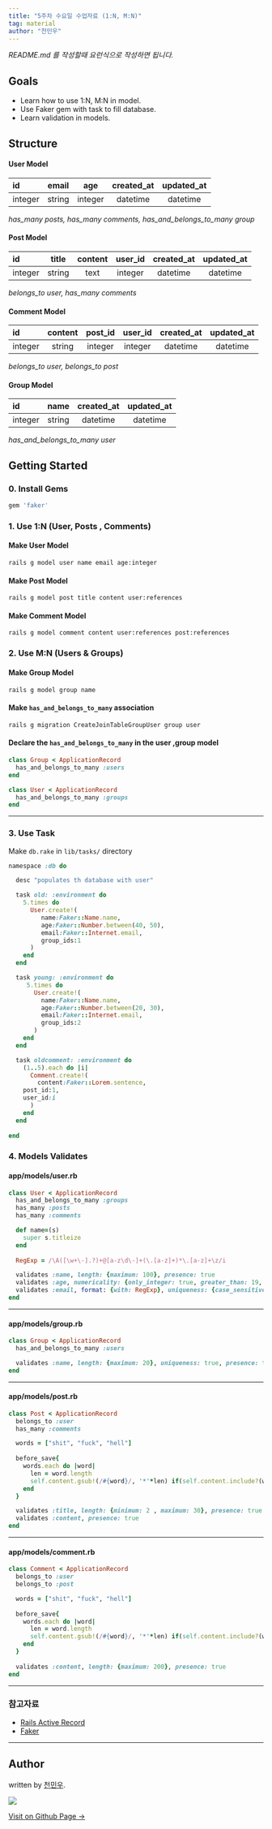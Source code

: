 ```yaml
---
title: "5주차 수요일 수업자료 (1:N, M:N)"
tag: material
author: "천민우"
---
```


*README.md 를 작성할때 요런식으로 작성하면 됩니다.*

## Goals

- Learn how to use 1:N, M:N in model.
- Use Faker gem with task to fill database.
- Learn validation in models.

## Structure

#### User Model

|id|email|age|created_at|updated_at|
| :--- | :---: | :---: | :---: | :---: |
|integer|string|integer|datetime|datetime|

*has_many posts, has_many comments, has_and_belongs_to_many group*

#### Post Model

|id|title|content|user_id|created_at|updated_at|
| :--- | :---: | :---: | :---: | :---: | :---: |
|integer|string|text|integer|datetime|datetime|

*belongs_to user, has_many comments*

#### Comment Model

|id|content|post_id|user_id|created_at|updated_at|
| :--- | :---: | :---: | :---: | :---: | :---: |
|integer|string|integer|integer|datetime|datetime|

*belongs_to user, belongs_to post*

#### Group Model

|id|name|created_at|updated_at|
| :--- | :---: | :---: | :---: |
|integer|string|datetime|datetime|

*has_and_belongs_to_many user*


## Getting Started

### 0. Install Gems

```rb
gem 'faker'
```

### 1. Use 1:N (User, Posts , Comments)

#### Make User Model

`rails g model user name email age:integer`

#### Make Post Model

`rails g model post title content user:references`

#### Make Comment Model

`rails g model comment content user:references post:references`


### 2. Use M:N (Users & Groups)

#### Make Group Model

`rails g model group name`

#### Make `has_and_belongs_to_many` association

`rails g migration CreateJoinTableGroupUser group user`

#### Declare the `has_and_belongs_to_many` in the user ,group model

```rb
class Group < ApplicationRecord
  has_and_belongs_to_many :users
end
```


```rb
class User < ApplicationRecord
  has_and_belongs_to_many :groups
end
```

----

### 3. Use Task

Make `db.rake` in `lib/tasks/` directory

```rb
namespace :db do

  desc "populates th database with user"

  task old: :environment do
    5.times do
      User.create!(
         name:Faker::Name.name,
         age:Faker::Number.between(40, 50),
         email:Faker::Internet.email,
         group_ids:1
      )
    end
  end

  task young: :environment do
     5.times do
       User.create!(
         name:Faker::Name.name,
         age:Faker::Number.between(20, 30),
         email:Faker::Internet.email,
         group_ids:2
       )
    end
  end

  task oldcomment: :environment do
    (1..5).each do |i|
      Comment.create!(
        content:Faker::Lorem.sentence,
	post_id:1,
	user_id:i
      )
    end
  end
  
end
```


### 4. Models Validates

#### app/models/user.rb

```ruby
class User < ApplicationRecord
  has_and_belongs_to_many :groups
  has_many :posts
  has_many :comments

  def name=(s)
    super s.titleize
  end
	
  RegExp = /\A([\w+\-].?)+@[a-z\d\-]+(\.[a-z]+)*\.[a-z]+\z/i

  validates :name, length: {maximum: 100}, presence: true
  validates :age, numericality: {only_integer: true, greater_than: 19, less_than:30}, presence: true
  validates :email, format: {with: RegExp}, uniqueness: {case_sensitive: false}, presence: true
end
```

--------------------------------

#### app/models/group.rb

```ruby
class Group < ApplicationRecord
  has_and_belongs_to_many :users

  validates :name, length: {maximum: 20}, uniqueness: true, presence: true
end
```


--------------------------------

#### app/models/post.rb

```ruby
class Post < ApplicationRecord
  belongs_to :user
  has_many :comments

  words = ["shit", "fuck", "hell"]
  
  before_save{ 
    words.each do |word| 
      len = word.length
      self.content.gsub!(/#{word}/, '*'*len) if(self.content.include?(word))
    end
  }

  validates :title, length: {minimum: 2 , maximum: 30}, presence: true
  validates :content, presence: true
end
```

--------------------------------

#### app/models/comment.rb

```ruby
class Comment < ApplicationRecord
  belongs_to :user
  belongs_to :post

  words = ["shit", "fuck", "hell"]
  
  before_save{ 
    words.each do |word| 
      len = word.length
      self.content.gsub!(/#{word}/, '*'*len) if(self.content.include?(word))
    end
  }
	
  validates :content, length: {maximum: 200}, presence: true
end
```



---

### 참고자료
- [Rails Active Record](http://guides.rubyonrails.org/association_basics.html)
- [Faker](https://github.com/stympy/faker)


---

## Author

written by [천민우](https://project42da.github.io).

![](https://avatars.githubusercontent.com/project42da?v=2&s=100)

<a href="https://project42da.github.io" target="_blank" class="btn btn-black"><i class="fa fa-github fa-lg"></i> Visit on Github Page &rarr;</a>
